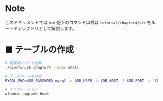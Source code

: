 # Note
このドキュメントでは `bin` 配下のコマンド以外は `tutorial/chapter4/src` をルートディレクトリとして解説します。


# ■ テーブルの作成

```bash
# 開発用shellを起動
./bin/run.sh chapter4 --mode shell

# データベースを作成
MYSQL_PWD=$DB_PASSWORD mysql -u $DB_USER -h $DB_HOST -P $DB_PORT -e "CREATE DATABASE IF NOT EXISTS chapter4"

# マイグレーション
alembic upgrade head
```